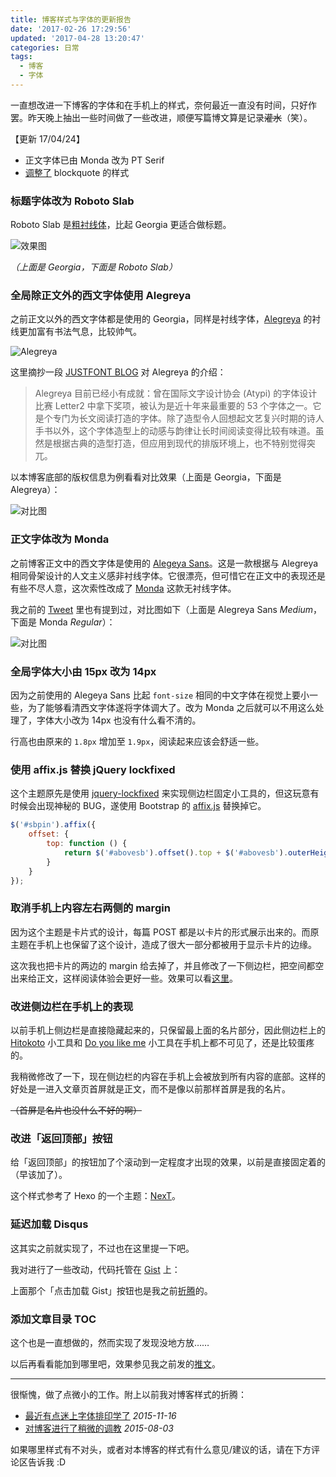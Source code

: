 ```yaml
---
title: 博客样式与字体的更新报告
date: '2017-02-26 17:29:56'
updated: '2017-04-28 13:20:47'
categories: 日常
tags:
  - 博客
  - 字体
---
```


一直想改进一下博客的字体和在手机上的样式，奈何最近一直没有时间，只好作罢。昨天晚上抽出一些时间做了一些改进，顺便写篇博文算是记录~~灌水~~（笑）。

<!--more-->

【更新 17/04/24】

- 正文字体已由 Monda 改为 PT Serif
- [调整了](https://twitter.com/i/status/856456764803301376) blockquote 的样式

### 标题字体改为 Roboto Slab

Roboto Slab 是[粗衬线体](https://zh.wikipedia.org/wiki/%E7%B2%97%E8%A1%AC%E7%BA%BF%E4%BD%93)，比起 Georgia 更适合做标题。

![效果图](https://ooo.0o0.ooo/2017/02/26/58b29e66b01d7.png)

*（上面是 Georgia，下面是 Roboto Slab）*

### 全局除正文外的西文字体使用 Alegreya

之前正文以外的西文字体都是使用的 Georgia，同样是衬线字体，[Alegreya](https://fonts.google.com/specimen/Alegreya) 的衬线更加富有书法气息，比较帅气。

![Alegreya](https://ooo.0o0.ooo/2017/02/26/58b29a1894a08.png)

这里摘抄一段 [JUSTFONT BLOG](http://blog.justfont.com/2014/06/google-fonts-1/) 对 Alegreya 的介绍：

> Alegreya 目前已经小有成就：曾在国际文字设计协会 (Atypi) 的字体设计比赛 Letter2 中拿下奖项，被认为是近十年来最重要的 53 个字体之一。它是个专门为长文阅读打造的字体。除了造型令人回想起文艺复兴时期的诗人手书以外，这个字体造型上的动感与韵律让长时间阅读变得比较有味道。虽然是根据古典的造型打造，但应用到现代的排版环境上，也不特别觉得突兀。

以本博客底部的版权信息为例看看对比效果（上面是 Georgia，下面是 Alegreya）：

![对比图](https://ooo.0o0.ooo/2017/02/26/58b2839230fd0.png)

### 正文字体改为 Monda

之前博客正文中的西文字体是使用的 [Alegeya Sans](https://fonts.google.com/specimen/Alegreya+Sans)。这是一款根据与 Alegreya 相同骨架设计的人文主义感非衬线字体。它很漂亮，但可惜它在正文中的表现还是有些不尽人意，这次索性改成了 [Monda](https://fonts.google.com/specimen/Monda) 这款无衬线字体。

我之前的 [Tweet](https://twitter.com/i/status/835472326221127683) 里也有提到过，对比图如下（上面是 Alegreya Sans *Medium*，下面是 Monda *Regular*）：

![对比图](https://img.prin.studio/images/2017/02/26/QQ20170226164005.png)

### 全局字体大小由 15px 改为 14px

因为之前使用的 Alegeya Sans 比起 `font-size` 相同的中文字体在视觉上要小一些，为了能够看清西文字体遂将字体调大了。改为 Monda 之后就可以不用这么处理了，字体大小改为 14px 也没有什么看不清的。

行高也由原来的 `1.8px` 增加至 `1.9px`，阅读起来应该会舒适一些。

### 使用 affix.js 替换 jQuery lockfixed

这个主题原先是使用 [jquery-lockfixed](https://github.com/ymschaap/jquery-lockfixed) 来实现侧边栏固定小工具的，但这玩意有时候会出现神秘的 BUG，遂使用 Bootstrap 的 [affix.js](http://getbootstrap.com/javascript/#affix) 替换掉它。

```js
$('#sbpin').affix({
    offset: {
        top: function () {
            return $('#abovesb').offset().top + $('#abovesb').outerHeight()
        }
    }
});
```

### 取消手机上内容左右两侧的 margin

因为这个主题是卡片式的设计，每篇 POST 都是以卡片的形式展示出来的。而原主题在手机上也保留了这个设计，造成了很大一部分都被用于显示卡片的边缘。

这次我也把卡片的两边的 margin 给去掉了，并且修改了一下侧边栏，把空间都空出来给正文，这样阅读体验会更好一些。效果可以看[这里](https://twitter.com/i/status/833219482554245121)。

### 改进侧边栏在手机上的表现

以前手机上侧边栏是直接隐藏起来的，只保留最上面的名片部分，因此侧边栏上的 [Hitokoto](https://prinsss.github.io/a-hitokoto-crawler/) 小工具和 [Do you like me](https://prinsss.github.io/do-you-like-me-mysqli-version/) 小工具在手机上都不可见了，还是比较蛋疼的。

我稍微修改了一下，现在侧边栏的内容在手机上会被放到所有内容的底部。这样的好处是一进入文章页首屏就是正文，而不是像以前那样首屏是我的名片。

~~（首屏是名片也没什么不好的啊）~~

### 改进「返回顶部」按钮

给「返回顶部」的按钮加了个滚动到一定程度才出现的效果，以前是直接固定着的（早该加了）。

这个样式参考了 Hexo 的一个主题：[NexT](https://github.com/iissnan/hexo-theme-next/blob/master/source/js/src/post-details.js)。

### 延迟加载 Disqus

这其实之前就实现了，不过也在这里提一下吧。

我对进行了一些改动，代码托管在 [Gist](https://gist.github.com/prinsss/e31ae00ddbadf1b0237c56a36e7ee6b1) 上：

<script src="https://gist.github.com/prinsss/e31ae00ddbadf1b0237c56a36e7ee6b1.js"></script>

上面那个「点击加载 Gist」按钮也是我之前[折腾](https://prinsss.github.io/how-to-load-gist-dynamically-via-clicking-button/)的。

### 添加文章目录 TOC

这个也是一直想做的，然而实现了发现没地方放……

以后再看看能加到哪里吧，效果参见我之前发的[推文](https://twitter.com/i/status/833210925255516160)。

----------

很惭愧，做了点微小的工作。附上以前我对博客样式的折腾：

- [最近有点迷上字体排印学了](https://prinsss.github.io/wow-typography/) *2015-11-16*
- [对博客进行了稍微的调教](https://prinsss.github.io/adjust-blog/) *2015-08-03*

如果哪里样式有不对头，或者对本博客的样式有什么意见/建议的话，请在下方评论区告诉我 :D
